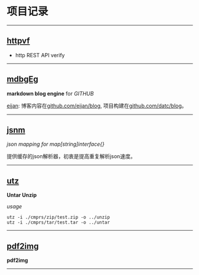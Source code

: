 #	项目记录


---------------------

##  [httpvf](httpvf.html)

* http REST API verify

---------------------

##	[mdbgEg](mdbgEg)

__markdown blog engine__ for _GITHUB_

[eijan](http://eijan.daoapp.io): 博客内容在[github.com/eijan/blog](https://github.com/eijan/blog), 项目构建在[github.com/datc/blog](https://github.com/datc/blog)。

---------------------

##	[jsnm](jsnm)

_json mapping for map[string]interface{}_

提供缓存的json解析器，初衷是提高重复解析json速度。

----------------------


##	[utz](utz)

**Untar Unzip**

_usage_

	utz -i ./cmprs/zip/test.zip -o ../unzip
	utz -i ./cmprs/tar/test.tar -o ../untar

----------------------

## [pdf2img](pdf)

**pdf2img**

----------------------


